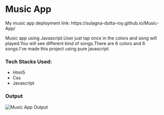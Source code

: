 <h1>Music App</h1>
<p>My music app deployment link: https://sulagna-dutta-roy.github.io/Music-App/</p>


<p>Music app using Javascript.User just tap once in the colors and song will played.You will see different kind of songs.There are 6 colors and 6 songs.I've made this project using pure javascript.<p>

<h3>Tech Stacks Used:</h3>
<ul>
  <li>Html5</li>
   <li>Css</li>
   <li>Javascript</li>
</ul>

<h3>Output</h3>

![Music App Output](https://user-images.githubusercontent.com/72568715/128746213-dee16616-5b7a-4af7-b034-6d90617ddf1d.PNG)

